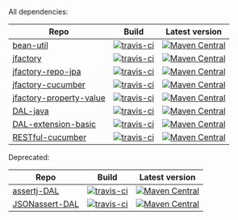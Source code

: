 All dependencies:


Repo | Build | Latest version
---  | ---   | ---
[bean-util](https://github.com/leeonky/bean-util) | [![travis-ci](https://travis-ci.com/leeonky/bean-util.svg?branch=master)](https://travis-ci.com/github/leeonky/bean-util) | [![Maven Central](https://img.shields.io/maven-central/v/com.github.leeonky/bean-util.svg)](https://search.maven.org/artifact/com.github.leeonky/bean-util)
[jfactory](https://github.com/leeonky/jfactory) | [![travis-ci](https://travis-ci.com/leeonky/jfactory.svg?branch=master)](https://travis-ci.com/github/leeonky/jfactory) | [![Maven Central](https://img.shields.io/maven-central/v/com.github.leeonky/jfactory.svg)](https://maven-badges.herokuapp.com/maven-central/com.github.leeonky/jfactory)
[jfactory-repo-jpa](https://github.com/leeonky/jfactory-repo-jpa) | [![travis-ci](https://travis-ci.com/leeonky/jfactory-repo-jpa.svg?branch=master)](https://travis-ci.com/github/leeonky/jfactory-repo-jpa) | [![Maven Central](https://img.shields.io/maven-central/v/com.github.leeonky/jfactory-repo-jpa.svg)](https://maven-badges.herokuapp.com/maven-central/com.github.leeonky/jfactory-repo-jpa)
[jfactory-cucumber](https://github.com/leeonky/jfactory-cucumber) | [![travis-ci](https://travis-ci.com/leeonky/jfactory-cucumber.svg?branch=master)](https://travis-ci.com/github/leeonky/jfactory-cucumber) | [![Maven Central](https://img.shields.io/maven-central/v/com.github.leeonky/jfactory-cucumber.svg)](https://maven-badges.herokuapp.com/maven-central/com.github.leeonky/jfactory-cucumber)
[jfactory-property-value](https://github.com/leeonky/jfactory-property-value) | [![travis-ci](https://app.travis-ci.com/leeonky/jfactory-property-value.svg?branch=main)](https://travis-ci.com/github/leeonky/jfactory-property-value) |[![Maven Central](https://img.shields.io/maven-central/v/com.github.leeonky/jfactory-property-value.svg)](https://maven-badges.herokuapp.com/maven-central/com.github.leeonky/jfactory-property-value) 
[DAL-java](https://github.com/leeonky/DAL-java) | [![travis-ci](https://travis-ci.com/leeonky/DAL-java.svg?branch=master)](https://travis-ci.com/github/leeonky/DAL-java) | [![Maven Central](https://img.shields.io/maven-central/v/com.github.leeonky/DAL-java.svg)](https://search.maven.org/artifact/com.github.leeonky/DAL-java)
[DAL-extension-basic](https://github.com/leeonky/DAL-extension-basic) | [![travis-ci](https://api.travis-ci.com/leeonky/DAL-extension-basic.svg?branch=main&status=passed)](https://travis-ci.com/github/leeonky/DAL-extension-basic) | [![Maven Central](https://img.shields.io/maven-central/v/com.github.leeonky/DAL-extension-basic.svg)](https://search.maven.org/artifact/com.github.leeonky/DAL-extension-basic)
[RESTful-cucumber](https://github.com/leeonky/RESTful-cucumber) | [![travis-ci](https://api.travis-ci.com/leeonky/RESTful-cucumber.svg?branch=main&status=passed)](https://app.travis-ci.com/github/leeonky/RESTful-cucumber) | [![Maven Central](https://img.shields.io/maven-central/v/com.github.leeonky/RESTful-cucumber.svg)](https://search.maven.org/artifact/com.github.leeonky/RESTful-cucumber)

Deprecated:

Repo | Build | Latest version
---  | ---   | ---
[assertj-DAL](https://github.com/leeonky/assertj-DAL) | [![travis-ci](https://app.travis-ci.com/leeonky/assertj-DAL.svg?branch=main)](https://travis-ci.com/github/leeonky/assertj-DAL) | [![Maven Central](https://img.shields.io/maven-central/v/com.github.leeonky/assertj-DAL.svg)](https://search.maven.org/artifact/com.github.leeonky/assertj-DAL)
[JSONassert-DAL](https://github.com/leeonky/JSONassert-DAL) | [![travis-ci](https://app.travis-ci.com/leeonky/JSONassert-DAL.svg?branch=main)](https://travis-ci.com/github/leeonky/JSONassert-DAL) | [![Maven Central](https://img.shields.io/maven-central/v/com.github.leeonky/JSONassert-DAL.svg)](https://search.maven.org/artifact/com.github.leeonky/JSONassert-DAL)

